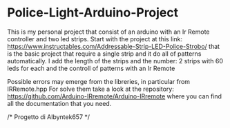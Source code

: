 # Police-Light-Arduino-Project

This is my personal project that consist of an arduino with an Ir Remote controller and two led strips. 
Start with the project at this link: https://www.instructables.com/Addressable-Strip-LED-Police-Strobo/
that is the basic project that require a single strip and it do all of patterns automatically.
I add the length of the strips and the number: 2 strips with 60 leds for each and the controll of patterns with an Ir Remote

Possible errors may emerge from the libreries, in particular from IRRemote.hpp
For solve them take a look at the repository: https://github.com/Arduino-IRremote/Arduino-IRremote 
where you can find all the documentation that you need.

/*
Progetto di Albyntek657
*/
